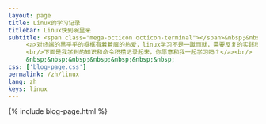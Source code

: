 ```yaml
---
layout: page
title: Linux的学习记录
titlebar: Linux快到碗里来
subtitle: <span class="mega-octicon octicon-terminal"></span>&nbsp;&nbsp;
     <a>对终端的黑乎乎的框框有着着魔的热爱，linux学习不是一蹴而就，需要反复的实践积累，
     <br/>下面是我学到的知识和命令积攒记录起来，你愿意和我一起学习吗？</a><br/>
     &nbsp;&nbsp;&nbsp;&nbsp;&nbsp;&nbsp;&nbsp; 
css: ['blog-page.css']
permalink: /zh/linux
lang: zh
keys: linux
---
```

{% include blog-page.html %}